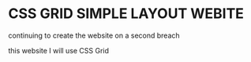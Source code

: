 # CSS GRID SIMPLE LAYOUT WEBITE

continuing to create the website on a second breach

this website I will use CSS Grid
